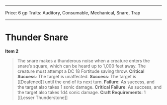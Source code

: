 
---
Price: 6 gp
Traits: Auditory, Consumable, Mechanical, Snare, Trap

---

# Thunder Snare

**Item 2**

> The snare makes a thunderous noise when a creature enters the snare’s square, which can be heard up to 1,000 feet away. The creature must attempt a DC 18 Fortitude saving throw.
**Critical Success**: The target is unaffected.
**Success**: The target is [[Deafened]] until the end of its next turn.
**Failure**: As success, and the target also takes 1 sonic damage.
**Critical Failure**: As success, and the target also takes 1d4 sonic damage.
**Craft Requirements**: 1 [[Lesser Thunderstone]] 
